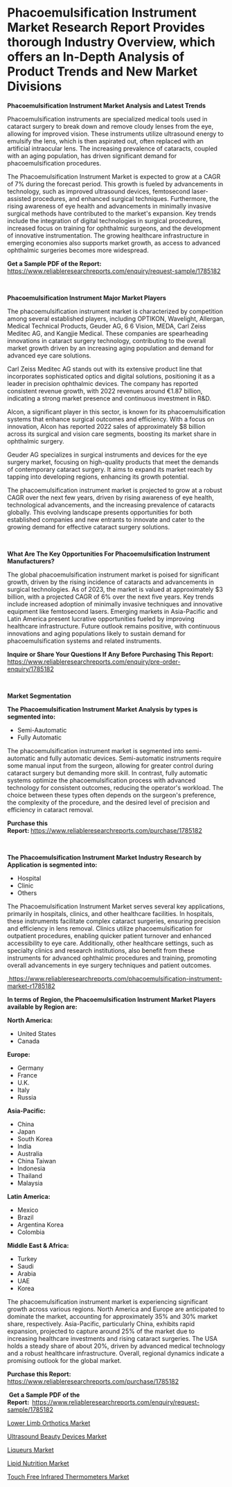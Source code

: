 <p><h1>Phacoemulsification Instrument Market Research Report Provides thorough Industry Overview, which offers an In-Depth Analysis of Product Trends and New Market Divisions</h1></p><p><strong>Phacoemulsification Instrument Market Analysis and Latest Trends</strong></p>
<p><p>Phacoemulsification instruments are specialized medical tools used in cataract surgery to break down and remove cloudy lenses from the eye, allowing for improved vision. These instruments utilize ultrasound energy to emulsify the lens, which is then aspirated out, often replaced with an artificial intraocular lens. The increasing prevalence of cataracts, coupled with an aging population, has driven significant demand for phacoemulsification procedures.</p><p>The Phacoemulsification Instrument Market is expected to grow at a CAGR of 7% during the forecast period. This growth is fueled by advancements in technology, such as improved ultrasound devices, femtosecond laser-assisted procedures, and enhanced surgical techniques. Furthermore, the rising awareness of eye health and advancements in minimally invasive surgical methods have contributed to the market's expansion. Key trends include the integration of digital technologies in surgical procedures, increased focus on training for ophthalmic surgeons, and the development of innovative instrumentation. The growing healthcare infrastructure in emerging economies also supports market growth, as access to advanced ophthalmic surgeries becomes more widespread.</p></p>
<p><strong>Get a Sample PDF of the Report:&nbsp;</strong> <a href="https://www.reliableresearchreports.com/enquiry/request-sample/1785182?utm_campaign=34&utm_medium=2&utm_source=Github&utm_content=ia&utm_term=08102024&utm_id=phacoemulsification-instrument">https://www.reliableresearchreports.com/enquiry/request-sample/1785182</a></p>
<p>&nbsp;</p>
<p><strong>Phacoemulsification Instrument Major Market Players</strong></p>
<p><p>The phacoemulsification instrument market is characterized by competition among several established players, including OPTIKON, Wavelight, Allergan, Medical Technical Products, Geuder AG, 6 6 Vision, MEDA, Carl Zeiss Meditec AG, and Kangjie Medical. These companies are spearheading innovations in cataract surgery technology, contributing to the overall market growth driven by an increasing aging population and demand for advanced eye care solutions.</p><p>Carl Zeiss Meditec AG stands out with its extensive product line that incorporates sophisticated optics and digital solutions, positioning it as a leader in precision ophthalmic devices. The company has reported consistent revenue growth, with 2022 revenues around €1.87 billion, indicating a strong market presence and continuous investment in R&D.</p><p>Alcon, a significant player in this sector, is known for its phacoemulsification systems that enhance surgical outcomes and efficiency. With a focus on innovation, Alcon has reported 2022 sales of approximately $8 billion across its surgical and vision care segments, boosting its market share in ophthalmic surgery.</p><p>Geuder AG specializes in surgical instruments and devices for the eye surgery market, focusing on high-quality products that meet the demands of contemporary cataract surgery. It aims to expand its market reach by tapping into developing regions, enhancing its growth potential.</p><p>The phacoemulsification instrument market is projected to grow at a robust CAGR over the next few years, driven by rising awareness of eye health, technological advancements, and the increasing prevalence of cataracts globally. This evolving landscape presents opportunities for both established companies and new entrants to innovate and cater to the growing demand for effective cataract surgery solutions.</p></p>
<p>&nbsp;</p>
<p><strong>What Are The Key Opportunities For Phacoemulsification Instrument Manufacturers?</strong></p>
<p><p>The global phacoemulsification instrument market is poised for significant growth, driven by the rising incidence of cataracts and advancements in surgical technologies. As of 2023, the market is valued at approximately $3 billion, with a projected CAGR of 6% over the next five years. Key trends include increased adoption of minimally invasive techniques and innovative equipment like femtosecond lasers. Emerging markets in Asia-Pacific and Latin America present lucrative opportunities fueled by improving healthcare infrastructure. Future outlook remains positive, with continuous innovations and aging populations likely to sustain demand for phacoemulsification systems and related instruments.</p></p>
<p><strong>Inquire or Share Your Questions If Any Before Purchasing This Report:</strong> <a href="https://www.reliableresearchreports.com/enquiry/pre-order-enquiry/1785182?utm_campaign=34&utm_medium=2&utm_source=Github&utm_content=ia&utm_term=08102024&utm_id=phacoemulsification-instrument">https://www.reliableresearchreports.com/enquiry/pre-order-enquiry/1785182</a></p>
<p>&nbsp;</p>
<p><strong>Market Segmentation</strong></p>
<p><strong>The Phacoemulsification Instrument Market Analysis by types is segmented into:</strong></p>
<p><ul><li>Semi-Aautomatic</li><li>Fully Automatic</li></ul></p>
<p><p>The phacoemulsification instrument market is segmented into semi-automatic and fully automatic devices. Semi-automatic instruments require some manual input from the surgeon, allowing for greater control during cataract surgery but demanding more skill. In contrast, fully automatic systems optimize the phacoemulsification process with advanced technology for consistent outcomes, reducing the operator's workload. The choice between these types often depends on the surgeon's preference, the complexity of the procedure, and the desired level of precision and efficiency in cataract removal.</p></p>
<p><strong>Purchase this Report:&nbsp;</strong><a href="https://www.reliableresearchreports.com/purchase/1785182?utm_campaign=34&utm_medium=2&utm_source=Github&utm_content=ia&utm_term=08102024&utm_id=phacoemulsification-instrument">https://www.reliableresearchreports.com/purchase/1785182</a></p>
<p>&nbsp;</p>
<p><strong>The Phacoemulsification Instrument Market Industry Research by Application is segmented into:</strong></p>
<p><ul><li>Hospital</li><li>Clinic</li><li>Others</li></ul></p>
<p><p>The Phacoemulsification Instrument Market serves several key applications, primarily in hospitals, clinics, and other healthcare facilities. In hospitals, these instruments facilitate complex cataract surgeries, ensuring precision and efficiency in lens removal. Clinics utilize phacoemulsification for outpatient procedures, enabling quicker patient turnover and enhanced accessibility to eye care. Additionally, other healthcare settings, such as specialty clinics and research institutions, also benefit from these instruments for advanced ophthalmic procedures and training, promoting overall advancements in eye surgery techniques and patient outcomes.</p></p>
<p><a href="https://www.reliableresearchreports.com/phacoemulsification-instrument-market-r1785182?utm_campaign=34&utm_medium=2&utm_source=Github&utm_content=ia&utm_term=08102024&utm_id=phacoemulsification-instrument">&nbsp;https://www.reliableresearchreports.com/phacoemulsification-instrument-market-r1785182</a></p>
<p><strong>In terms of Region, the Phacoemulsification Instrument Market Players available by Region are:</strong></p>
<p>
    <p> <strong> North America: </strong>
        <ul>
            <li>United States</li>
            <li>Canada</li>
        </ul>
        </p> 
    <p> <strong> Europe: </strong>
        <ul>
            <li>Germany</li>
            <li>France</li>
            <li>U.K.</li>
            <li>Italy</li>
            <li>Russia</li>
        </ul>
        </p> 
    <p> <strong> Asia-Pacific: </strong>
        <ul>
            <li>China</li>
            <li>Japan</li>
            <li>South Korea</li>
            <li>India</li>
            <li>Australia</li>
            <li>China Taiwan</li>
            <li>Indonesia</li>
            <li>Thailand</li>
            <li>Malaysia</li>
        </ul>
        </p> 
    <p> <strong> Latin America: </strong>
        <ul>
            <li>Mexico</li>
            <li>Brazil</li>
            <li>Argentina Korea</li>
            <li>Colombia</li>
        </ul>
        </p> 
    <p> <strong> Middle East & Africa: </strong>
        <ul>
            <li>Turkey</li>
            <li>Saudi</li>
            <li>Arabia</li>
            <li>UAE</li>
            <li>Korea</li>
        </ul>
    </p>
    </p>
<p><p>The phacoemulsification instrument market is experiencing significant growth across various regions. North America and Europe are anticipated to dominate the market, accounting for approximately 35% and 30% market share, respectively. Asia-Pacific, particularly China, exhibits rapid expansion, projected to capture around 25% of the market due to increasing healthcare investments and rising cataract surgeries. The USA holds a steady share of about 20%, driven by advanced medical technology and a robust healthcare infrastructure. Overall, regional dynamics indicate a promising outlook for the global market.</p></p>
<p><strong>Purchase this Report: </strong><a href="https://www.reliableresearchreports.com/purchase/1785182?utm_campaign=34&utm_medium=2&utm_source=Github&utm_content=ia&utm_term=08102024&utm_id=phacoemulsification-instrument">https://www.reliableresearchreports.com/purchase/1785182</a></p>
<p>&nbsp;<strong>Get a Sample PDF of the Report:&nbsp;&nbsp;</strong><a href="https://www.reliableresearchreports.com/enquiry/request-sample/1785182?utm_campaign=34&utm_medium=2&utm_source=Github&utm_content=ia&utm_term=08102024&utm_id=phacoemulsification-instrument">https://www.reliableresearchreports.com/enquiry/request-sample/1785182</a></p>
<p><strong></strong></p>
<p><p><a href="https://www.linkedin.com/pulse/lower-limb-orthotics-market-global-insights-sales-trends-7asif?utm_campaign=34&utm_medium=2&utm_source=Github&utm_content=ia&utm_term=08102024&utm_id=phacoemulsification-instrument">Lower Limb Orthotics Market</a></p><p><a href="https://github.com/kaufmannDavid16/Market-Research-Report-List-1/blob/main/ultrasound-beauty-devices-market.md?utm_campaign=34&utm_medium=2&utm_source=Github&utm_content=ia&utm_term=08102024&utm_id=phacoemulsification-instrument">Ultrasound Beauty Devices Market</a></p><p><a href="https://issuu.com/reportprime-2/docs/liqueurs-market-size-2030.pptx_e90ee2524adc62?utm_campaign=34&utm_medium=2&utm_source=Github&utm_content=ia&utm_term=08102024&utm_id=phacoemulsification-instrument">Liqueurs Market</a></p><p><a href="https://issuu.com/reportprime-2/docs/lipid-nutrition-market-size-2030.pp_18616ee95eb09b?utm_campaign=34&utm_medium=2&utm_source=Github&utm_content=ia&utm_term=08102024&utm_id=phacoemulsification-instrument">Lipid Nutrition Market</a></p><p><a href="https://www.linkedin.com/pulse/global-touch-free-infrared-thermometers-market-opportunities-laajf?utm_campaign=34&utm_medium=2&utm_source=Github&utm_content=ia&utm_term=08102024&utm_id=phacoemulsification-instrument">Touch Free Infrared Thermometers Market</a></p></p>